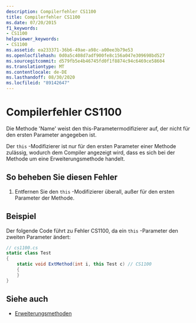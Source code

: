```yaml
---
description: Compilerfehler CS1100
title: Compilerfehler CS1100
ms.date: 07/20/2015
f1_keywords:
- CS1100
helpviewer_keywords:
- CS1100
ms.assetid: ea233371-36b6-49ae-a98c-a00ee3b79e53
ms.openlocfilehash: 0d0a5c408d7adf900fe8c156a047e309698bd527
ms.sourcegitcommit: d579fb5e4b46745fd0f1f8874c94c6469ce58604
ms.translationtype: MT
ms.contentlocale: de-DE
ms.lasthandoff: 08/30/2020
ms.locfileid: "89142647"
---
```

# <a name="compiler-error-cs1100"></a>Compilerfehler CS1100
Die Methode 'Name' weist den this-Parametermodifizierer auf, der nicht für den ersten Parameter angegeben ist.  
  
 Der `this` -Modifizierer ist nur für den ersten Parameter einer Methode zulässig, wodurch dem Compiler angezeigt wird, dass es sich bei der Methode um eine Erweiterungsmethode handelt.  
  
## <a name="to-correct-this-error"></a>So beheben Sie diesen Fehler  
  
1. Entfernen Sie den `this` -Modifizierer überall, außer für den ersten Parameter der Methode.  
  
## <a name="example"></a>Beispiel  
 Der folgende Code führt zu Fehler CS1100, da ein `this` -Parameter den zweiten Parameter ändert:  
  
```csharp  
// cs1100.cs  
static class Test  
{  
    static void ExtMethod(int i, this Test c) // CS1100  
    {  
    }  
}  
```  
  
## <a name="see-also"></a>Siehe auch

- [Erweiterungsmethoden](../programming-guide/classes-and-structs/extension-methods.md)
